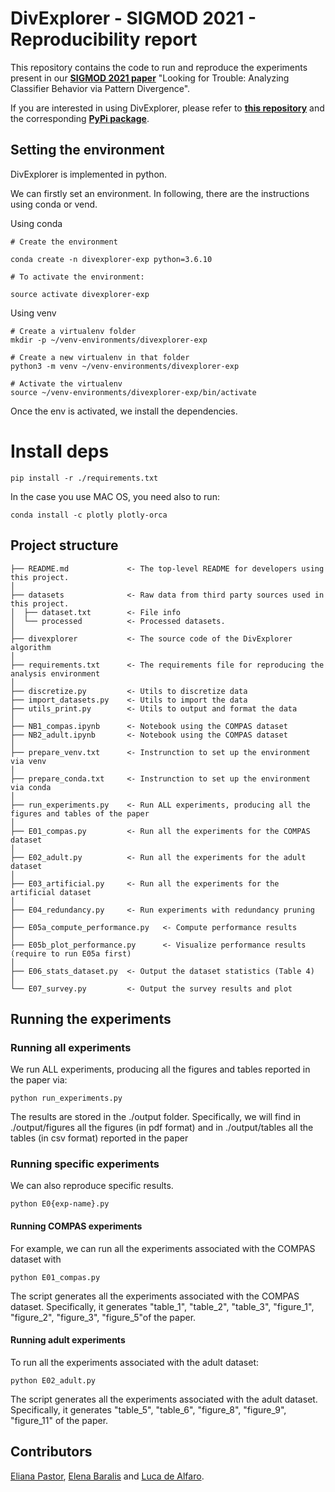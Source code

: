 # DivExplorer - SIGMOD 2021 - Reproducibility report

This repository contains the code to run and reproduce the experiments present in our **[SIGMOD 2021 paper](https://dl.acm.org/doi/abs/10.1145/3448016.3457284)** "Looking for Trouble: Analyzing Classifier Behavior via Pattern Divergence".

If you are interested in using DivExplorer, please refer to **[this repository](https://github.com/elianap/divexplorer)** and the corresponding **[PyPi package](https://github.com/elianap/divexplorer)**.

## Setting the environment

DivExplorer is implemented in python.

We can firstly set an environment. In following, there are the instructions using conda or vend.

Using conda

```shell
# Create the environment

conda create -n divexplorer-exp python=3.6.10

# To activate the environment:

source activate divexplorer-exp
```


Using venv

```shell
# Create a virtualenv folder
mkdir -p ~/venv-environments/divexplorer-exp

# Create a new virtualenv in that folder
python3 -m venv ~/venv-environments/divexplorer-exp

# Activate the virtualenv
source ~/venv-environments/divexplorer-exp/bin/activate
```

Once the env is activated, we install the dependencies.


# Install deps
```shell
pip install -r ./requirements.txt
```
In the case you use MAC OS, you need also to run:
```shell
conda install -c plotly plotly-orca
```

## Project structure

    ├── README.md             <- The top-level README for developers using this project.
    │
    ├── datasets              <- Raw data from third party sources used in this project.
    │  ├── dataset.txt        <- File info
    │  └── processed          <- Processed datasets.
    │
    ├── divexplorer           <- The source code of the DivExplorer algorithm
    │
    ├── requirements.txt      <- The requirements file for reproducing the analysis environment
    │                         
    ├── discretize.py         <- Utils to discretize data
    ├── import_datasets.py    <- Utils to import the data
    ├── utils_print.py        <- Utils to output and format the data
    │
    ├── NB1_compas.ipynb      <- Notebook using the COMPAS dataset
    ├── NB2_adult.ipynb       <- Notebook using the COMPAS dataset
    │
    ├── prepare_venv.txt      <- Instrunction to set up the environment via venv
    │                         
    ├── prepare_conda.txt     <- Instrunction to set up the environment via conda
    │                         
    ├── run_experiments.py    <- Run ALL experiments, producing all the figures and tables of the paper
    │                         
    ├── E01_compas.py         <- Run all the experiments for the COMPAS dataset
    │                         
    ├── E02_adult.py          <- Run all the experiments for the adult dataset
    │                         
    ├── E03_artificial.py     <- Run all the experiments for the artificial dataset
    │                         
    ├── E04_redundancy.py     <- Run experiments with redundancy pruning
    │                         
    ├── E05a_compute_performance.py   <- Compute performance results
    │                         
    ├── E05b_plot_performance.py      <- Visualize performance results (require to run E05a first)
    │                         
    ├── E06_stats_dataset.py  <- Output the dataset statistics (Table 4)
    │                         
    └── E07_survey.py         <- Output the survey results and plot

## Running the experiments

### Running all experiments

We run ALL experiments, producing all the figures and tables reported in the paper via:

```shell
python run_experiments.py
```

The results are stored in the ./output folder. Specifically, we will find in ./output/figures all the figures (in pdf format) and in ./output/tables all the tables (in csv format) reported in the paper

### Running specific experiments

We can also reproduce specific results. 

```shell
python E0{exp-name}.py

```

#### Running COMPAS experiments

For example, we can run all the experiments associated with the COMPAS dataset with

```shell
python E01_compas.py

```

The script generates all the experiments associated with the COMPAS dataset. Specifically, it generates "table_1", "table_2", "table_3", "figure_1", "figure_2", "figure_3", "figure_5"of the paper.

#### Running adult experiments

To run all the experiments associated with the adult dataset:

```shell
python E02_adult.py

```

The script generates all the experiments associated with the adult dataset. Specifically, it generates "table_5", "table_6",  "figure_8", "figure_9", "figure_11" of the paper.

## Contributors

[Eliana Pastor][eliana], [Elena Baralis][elena] and [Luca de Alfaro][luca].



[eliana]: https://smartdata.polito.it/members/eliana-pastor/ "Eliana Pastor"

[elena]: https://smartdata.polito.it/members/elena-baralis/ "Elena Baralis"

[luca]: https://luca.dealfaro.com/ "Luca de Alfaro"

